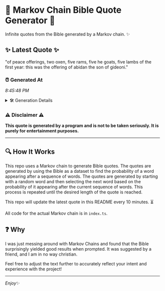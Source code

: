 # 📖 Markov Chain Bible Quote Generator 📖

Infinite quotes from the Bible generated by a Markov chain. ✨

## ✨ Latest Quote ✨
"of peace offerings, two oxen, five rams, five he goats, five lambs of the first year: this was the offering of abidan the son of gideoni."

### ⏰ Generated At
*8:45:48 PM*

<details>
    <summary>🛠️ Generation Details</summary>
    <p>
        <strong>🌱 Seed:</strong> of<br>
        <strong>🔄 Iterations:</strong> 25<br>
        <strong>📜 Context History:</strong><br>[ of ]: peace<br>[ of, peace ]: offerings,<br>[ of, peace, offerings, ]: two<br>[ of, peace, offerings,, two ]: oxen,<br>[ of, peace, offerings,, two, oxen, ]: five<br>[ of, peace, offerings,, two, oxen,, five ]: rams,<br>[ peace, offerings,, two, oxen,, five, rams, ]: five<br>[ offerings,, two, oxen,, five, rams,, five ]: he<br>[ two, oxen,, five, rams,, five, he ]: goats,<br>[ oxen,, five, rams,, five, he, goats, ]: five<br>[ five, rams,, five, he, goats,, five ]: lambs<br>[ rams,, five, he, goats,, five, lambs ]: of<br>[ five, he, goats,, five, lambs, of ]: the<br>[ he, goats,, five, lambs, of, the ]: first<br>[ goats,, five, lambs, of, the, first ]: year:<br>[ five, lambs, of, the, first, year: ]: this<br>[ lambs, of, the, first, year:, this ]: was<br>[ of, the, first, year:, this, was ]: the<br>[ the, first, year:, this, was, the ]: offering<br>[ first, year:, this, was, the, offering ]: of<br>[ year:, this, was, the, offering, of ]: abidan<br>[ this, was, the, offering, of, abidan ]: the<br>[ was, the, offering, of, abidan, the ]: son<br>[ the, offering, of, abidan, the, son ]: of<br>[ offering, of, abidan, the, son, of ]: gideoni.<br>
    </p>
</details>

### ⚠️ Disclaimer ⚠️
**This quote is generated by a program and is not to be taken seriously. It is purely for entertainment purposes.**

---

## 🔍 How It Works

This repo uses a Markov chain to generate Bible quotes. The quotes are generated by using the Bible as a dataset to find the probability of a word appearing after a sequence of words. The quotes are generated by starting with a random word and then selecting the next word based on the probability of it appearing after the current sequence of words. This process is repeated until the desired length of the quote is reached.

This repo will update the latest quote in this README every 10 minutes. ⏳

All code for the actual Markov chain is in `index.ts`.

## ❓ Why

I was just messing around with Markov Chains and found that the Bible surprisingly yielded good results when prompted. 
It was suggested by a friend, and I am in no way christian.

Feel free to adjust the text further to accurately reflect your intent and experience with the project!

---

*Enjoy*✨
